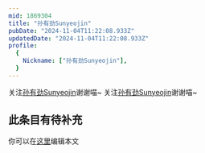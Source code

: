 ```yaml
---
mid: 1869304
title: "孙有劲Sunyeojin"
pubDate: "2024-11-04T11:22:08.933Z"
updatedDate: "2024-11-04T11:22:08.933Z"
profile:
  {
    Nickname: ["孙有劲Sunyeojin"],
  }
---
```


关注[孙有劲Sunyeojin](https://space.bilibili.com/1869304)谢谢喵~ 关注[孙有劲Sunyeojin](https://space.bilibili.com/1869304)谢谢喵~

## 此条目有待补充
你可以在[这里](https://github.com/Yuhanawa/VTuber.ICU-Content/edit/master/v/孙有劲Sunyeojin/index.md)编辑本文
